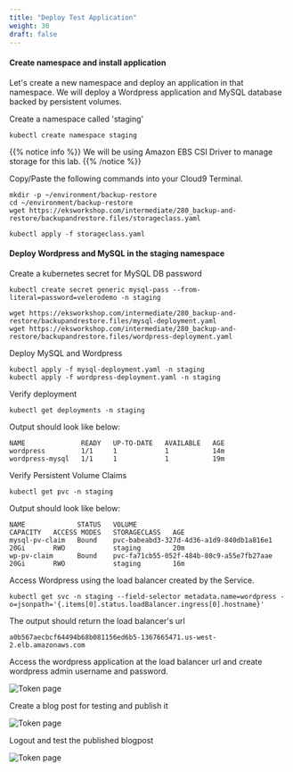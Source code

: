 ```yaml
---
title: "Deploy Test Application"
weight: 30
draft: false
---
```


#### Create namespace and install application

Let's create a new namespace and deploy an application in that namespace. We will deploy a Wordpress application and MySQL database backed by persistent volumes.

Create a namespace called 'staging'
```
kubectl create namespace staging
```

{{% notice info %}}
We will be using Amazon EBS CSI Driver to manage storage for this lab. 
{{% /notice %}}

Copy/Paste the following commands into your Cloud9 Terminal.
```
mkdir -p ~/environment/backup-restore
cd ~/environment/backup-restore
wget https://eksworkshop.com/intermediate/280_backup-and-restore/backupandrestore.files/storageclass.yaml
```
```
kubectl apply -f storageclass.yaml
```

#### Deploy Wordpress and MySQL in the staging namespace

Create a kubernetes secret for MySQL DB password

```
kubectl create secret generic mysql-pass --from-literal=password=velerodemo -n staging
```

```
wget https://eksworkshop.com/intermediate/280_backup-and-restore/backupandrestore.files/mysql-deployment.yaml
wget https://eksworkshop.com/intermediate/280_backup-and-restore/backupandrestore.files/wordpress-deployment.yaml
```

Deploy MySQL and Wordpress
```
kubectl apply -f mysql-deployment.yaml -n staging
kubectl apply -f wordpress-deployment.yaml -n staging
```

Verify deployment
```
kubectl get deployments -n staging
```
Output should look like below:
```
NAME              READY   UP-TO-DATE   AVAILABLE   AGE
wordpress         1/1     1            1           14m
wordpress-mysql   1/1     1            1           19m
```
Verify Persistent Volume Claims
```
kubectl get pvc -n staging
```
Output should look like below:
```
NAME             STATUS   VOLUME                                     CAPACITY   ACCESS MODES   STORAGECLASS   AGE
mysql-pv-claim   Bound    pvc-babeabd3-327d-4d36-a1d9-840db1a816e1   20Gi       RWO            staging        20m
wp-pv-claim      Bound    pvc-fa71cb55-052f-484b-80c9-a55e7fb27aae   20Gi       RWO            staging        16m
```

Access Wordpress using the load balancer created by the Service.
```
kubectl get svc -n staging --field-selector metadata.name=wordpress -o=jsonpath='{.items[0].status.loadBalancer.ingress[0].hostname}'
```
The output should return the load balancer's url
```
a0b567aecbcf64494b68b081156ed6b5-1367665471.us-west-2.elb.amazonaws.com
```

Access the wordpress application at the load balancer url and create wordpress admin username and password.

![Token page](/images/backupandrestore/wordpress-admin.jpg)

Create a blog post for testing and publish it

![Token page](/images/backupandrestore/blogpost.jpg)

Logout and test the published blogpost

![Token page](/images/backupandrestore/wordpress.jpg)